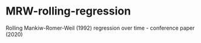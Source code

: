 # MRW-rolling-regression
Rolling Mankiw-Romer-Weil (1992) regression over time - conference paper (2020)
